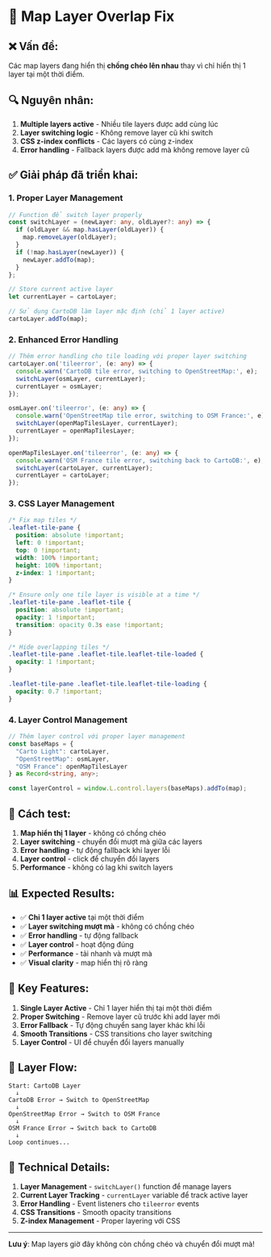 # 🎯 Map Layer Overlap Fix

## ❌ **Vấn đề:**
Các map layers đang hiển thị **chồng chéo lên nhau** thay vì chỉ hiển thị 1 layer tại một thời điểm.

## 🔍 **Nguyên nhân:**
1. **Multiple layers active** - Nhiều tile layers được add cùng lúc
2. **Layer switching logic** - Không remove layer cũ khi switch
3. **CSS z-index conflicts** - Các layers có cùng z-index
4. **Error handling** - Fallback layers được add mà không remove layer cũ

## ✅ **Giải pháp đã triển khai:**

### 1. **Proper Layer Management**
```typescript
// Function để switch layer properly
const switchLayer = (newLayer: any, oldLayer?: any) => {
  if (oldLayer && map.hasLayer(oldLayer)) {
    map.removeLayer(oldLayer);
  }
  if (!map.hasLayer(newLayer)) {
    newLayer.addTo(map);
  }
};

// Store current active layer
let currentLayer = cartoLayer;

// Sử dụng CartoDB làm layer mặc định (chỉ 1 layer active)
cartoLayer.addTo(map);
```

### 2. **Enhanced Error Handling**
```typescript
// Thêm error handling cho tile loading với proper layer switching
cartoLayer.on('tileerror', (e: any) => {
  console.warn('CartoDB tile error, switching to OpenStreetMap:', e);
  switchLayer(osmLayer, currentLayer);
  currentLayer = osmLayer;
});

osmLayer.on('tileerror', (e: any) => {
  console.warn('OpenStreetMap tile error, switching to OSM France:', e);
  switchLayer(openMapTilesLayer, currentLayer);
  currentLayer = openMapTilesLayer;
});

openMapTilesLayer.on('tileerror', (e: any) => {
  console.warn('OSM France tile error, switching back to CartoDB:', e);
  switchLayer(cartoLayer, currentLayer);
  currentLayer = cartoLayer;
});
```

### 3. **CSS Layer Management**
```css
/* Fix map tiles */
.leaflet-tile-pane {
  position: absolute !important;
  left: 0 !important;
  top: 0 !important;
  width: 100% !important;
  height: 100% !important;
  z-index: 1 !important;
}

/* Ensure only one tile layer is visible at a time */
.leaflet-tile-pane .leaflet-tile {
  position: absolute !important;
  opacity: 1 !important;
  transition: opacity 0.3s ease !important;
}

/* Hide overlapping tiles */
.leaflet-tile-pane .leaflet-tile.leaflet-tile-loaded {
  opacity: 1 !important;
}

.leaflet-tile-pane .leaflet-tile.leaflet-tile-loading {
  opacity: 0.7 !important;
}
```

### 4. **Layer Control Management**
```typescript
// Thêm layer control với proper layer management
const baseMaps = {
  "Carto Light": cartoLayer,
  "OpenStreetMap": osmLayer,
  "OSM France": openMapTilesLayer
} as Record<string, any>;

const layerControl = window.L.control.layers(baseMaps).addTo(map);
```

## 🚀 **Cách test:**

1. **Map hiển thị 1 layer** - không có chồng chéo
2. **Layer switching** - chuyển đổi mượt mà giữa các layers
3. **Error handling** - tự động fallback khi layer lỗi
4. **Layer control** - click để chuyển đổi layers
5. **Performance** - không có lag khi switch layers

## 📊 **Expected Results:**

- ✅ **Chỉ 1 layer active** tại một thời điểm
- ✅ **Layer switching mượt mà** - không có chồng chéo
- ✅ **Error handling** - tự động fallback
- ✅ **Layer control** - hoạt động đúng
- ✅ **Performance** - tải nhanh và mượt mà
- ✅ **Visual clarity** - map hiển thị rõ ràng

## 🔧 **Key Features:**

1. **Single Layer Active** - Chỉ 1 layer hiển thị tại một thời điểm
2. **Proper Switching** - Remove layer cũ trước khi add layer mới
3. **Error Fallback** - Tự động chuyển sang layer khác khi lỗi
4. **Smooth Transitions** - CSS transitions cho layer switching
5. **Layer Control** - UI để chuyển đổi layers manually

## 🎯 **Layer Flow:**

```
Start: CartoDB Layer
  ↓
CartoDB Error → Switch to OpenStreetMap
  ↓
OpenStreetMap Error → Switch to OSM France
  ↓
OSM France Error → Switch back to CartoDB
  ↓
Loop continues...
```

## 🔧 **Technical Details:**

1. **Layer Management** - `switchLayer()` function để manage layers
2. **Current Layer Tracking** - `currentLayer` variable để track active layer
3. **Error Handling** - Event listeners cho `tileerror` events
4. **CSS Transitions** - Smooth opacity transitions
5. **Z-index Management** - Proper layering với CSS

---

**Lưu ý**: Map layers giờ đây không còn chồng chéo và chuyển đổi mượt mà!

